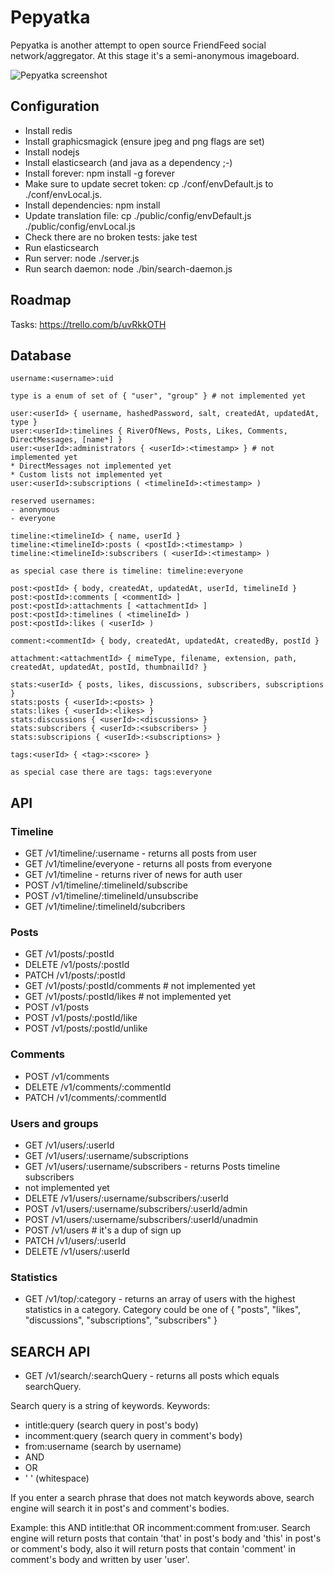 Pepyatka
========

Pepyatka is another attempt to open source FriendFeed social
network/aggregator. At this stage it's a semi-anonymous imageboard.

![Pepyatka screenshot](http://epicmonkey.org/b/2013-03-10_Pepyatka.png)

Configuration
-------------

- Install redis
- Install graphicsmagick (ensure jpeg and png flags are set)
- Install nodejs
- Install elasticsearch (and java as a dependency ;-)
- Install forever: npm install -g forever
- Make sure to update secret token: cp ./conf/envDefault.js to
  ./conf/envLocal.js.
- Install dependencies: npm install
- Update translation file: cp ./public/config/envDefault.js
  ./public/config/envLocal.js
- Check there are no broken tests: jake test
- Run elasticsearch
- Run server: node ./server.js
- Run search daemon: node ./bin/search-daemon.js

Roadmap
-------

Tasks: https://trello.com/b/uvRkkOTH

Database
--------

```
username:<username>:uid

type is a enum of set of { "user", "group" } # not implemented yet

user:<userId> { username, hashedPassword, salt, createdAt, updatedAt, type }
user:<userId>:timelines { RiverOfNews, Posts, Likes, Comments, DirectMessages, [name*] }
user:<userId>:administrators { <userId>:<timestamp> } # not implemented yet
* DirectMessages not implemented yet
* Custom lists not implemented yet
user:<userId>:subscriptions ( <timelineId>:<timestamp> )

reserved usernames:
- anonymous
- everyone

timeline:<timelineId> { name, userId }
timeline:<timelineId>:posts ( <postId>:<timestamp> )
timeline:<timelineId>:subscribers ( <userId>:<timestamp> )

as special case there is timeline: timeline:everyone

post:<postId> { body, createdAt, updatedAt, userId, timelineId }
post:<postId>:comments [ <commentId> ]
post:<postId>:attachments [ <attachmentId> ]
post:<postId>:timelines ( <timelineId> )
post:<postId>:likes ( <userId> )

comment:<commentId> { body, createdAt, updatedAt, createdBy, postId }

attachment:<attachmentId> { mimeType, filename, extension, path, createdAt, updatedAt, postId, thumbnailId? }

stats:<userId> { posts, likes, discussions, subscribers, subscriptions }
stats:posts { <userId>:<posts> }
stats:likes { <userId>:<likes> }
stats:discussions { <userId>:<discussions> }
stats:subscribers { <userId>:<subscribers> }
stats:subscripions { <userId>:<subscriptions> }

tags:<userId> { <tag>:<score> }

as special case there are tags: tags:everyone
```

API
---

### Timeline
- GET /v1/timeline/:username - returns all posts from user <username>
- GET /v1/timeline/everyone - returns all posts from everyone
- GET /v1/timeline - returns river of news for auth user
- POST /v1/timeline/:timelineId/subscribe
- POST /v1/timeline/:timelineId/unsubscribe
- GET /v1/timeline/:timelineId/subcribers

### Posts
- GET /v1/posts/:postId
- DELETE /v1/posts/:postId
- PATCH /v1/posts/:postId
- GET /v1/posts/:postId/comments # not implemented yet
- GET /v1/posts/:postId/likes # not implemented yet
- POST /v1/posts
- POST /v1/posts/:postId/like
- POST /v1/posts/:postId/unlike

### Comments
- POST /v1/comments
- DELETE /v1/comments/:commentId
- PATCH /v1/comments/:commentId

### Users and groups
- GET /v1/users/:userId
- GET /v1/users/:username/subscriptions
- GET /v1/users/:username/subscribers - returns Posts timeline subscribers
- not implemented yet
- DELETE /v1/users/:username/subscribers/:userId
- POST /v1/users/:username/subscribers/:userId/admin
- POST /v1/users/:username/subscribers/:userId/unadmin
- POST /v1/users # it's a dup of sign up
- PATCH /v1/users/:userId
- DELETE /v1/users/:userId

### Statistics
- GET /v1/top/:category - returns an array of users with the highest
  statistics in a category. Category could be one of { "posts",
  "likes", "discussions", "subscriptions", "subscribers" }

SEARCH API
---

- GET /v1/search/:searchQuery - returns all posts which equals searchQuery.

Search query is a string of keywords.
Keywords:
- intitle:query (search query in post's body)
- incomment:query (search query in comment's body)
- from:username (search by username)
- AND
- OR
- ' ' (whitespace)

If you enter a search phrase that does not match keywords above,
search engine will search it in post's and comment's bodies.

Example: this AND intitle:that OR incomment:comment from:user. Search
engine will return posts that contain 'that' in post's body and 'this'
in post's or comment's body, also it will return posts that contain
'comment' in comment's body and written by user 'user'.
